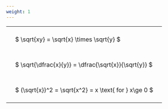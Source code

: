 ```yaml
---
weight: 1
---
```


<style type="text/css">
#T_57ec9 th.col_heading {
  text-align: left;
  font-size: 1em;
}
#T_57ec9 td {
  text-align: left;
  font-size: 1em;
  padding: 1.5em;
}
</style>
<table id="T_57ec9">
  <thead>
  </thead>
  <tbody>
    <tr>
      <td id="T_57ec9_row0_col0" class="data row0 col0" >$ \sqrt{xy} = \sqrt{x} \times \sqrt{y} $</td>
    </tr>
    <tr>
      <td id="T_57ec9_row1_col0" class="data row1 col0" >$ \sqrt{\dfrac{x}{y}} = \dfrac{\sqrt{x}}{\sqrt{y}} $</td>
    </tr>
    <tr>
      <td id="T_57ec9_row2_col0" class="data row2 col0" >$ (\sqrt{x})^2 = \sqrt{x^2} = x \text{ for } x\ge 0 $</td>
    </tr>
  </tbody>
</table>
